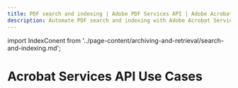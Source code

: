 ```yaml
---
title: PDF search and indexing | Adobe PDF Services API | Adobe Acrobat Services
description: Automate PDF search and indexing with Adobe Acrobat Services. Our PDF Services API helps you create, convert, OCR PDFs and more. Free 6-month trial. Learn more today.
---
```


import IndexConent from '../page-content/archiving-and-retrieval/search-and-indexing.md';

<Hero slots="heading" variant="fullwidth" theme="dark"  customLayout className="herobgImage Hero-Banner"/>

# Acrobat Services API Use Cases

<MenuWrapperComponent  menuItem= 'subMenuPages'  slots="content"  repeat="1" theme="lightest" className="Search-and-Indexing"/>

<IndexConent />
